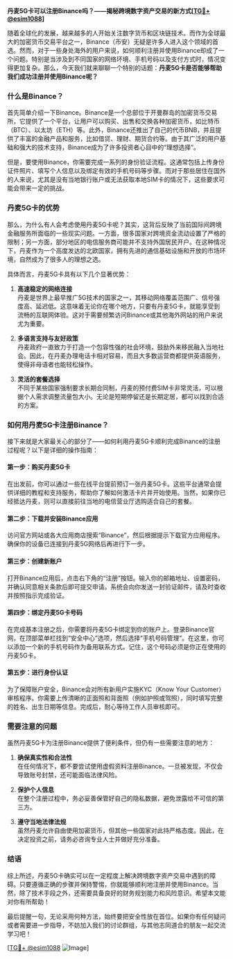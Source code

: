 **丹麦5G卡可以注册Binance吗？——揭秘跨境数字资产交易的新方式[[TG💪+ @esim1088](https://t.me/s/esim1088)]**

随着全球化的发展，越来越多的人开始关注数字货币和区块链技术。而作为全球最大的加密货币交易平台之一，Binance（币安）无疑是许多人进入这个领域的首选。然而，对于一些身处海外的用户来说，如何顺利注册并使用Binance却成了一个问题。特别是当涉及到不同国家的网络环境、手机号码以及支付方式时，情况变得更加复杂。那么，今天我们就来聊聊一个特别的话题：**丹麦5G卡是否能够帮助我们成功注册并使用Binance呢？**

### 什么是Binance？

首先简单介绍一下Binance。Binance是一个总部位于开曼群岛的加密货币交易所，它提供了一个平台，让用户可以购买、出售和交换各种加密货币，如比特币（BTC）、以太坊（ETH）等。此外，Binance还推出了自己的代币BNB，并且提供了丰富的金融产品和服务，比如借贷、理财、期货合约等。由于其广泛的用户基础和强大的技术支持，Binance成为了许多投资者心目中的“理想选择”。

但是，要使用Binance，你需要完成一系列的身份验证流程。这通常包括上传身份证件照片、填写个人信息以及绑定有效的手机号码等步骤。而对于那些居住在国外的人来说，尤其是没有当地银行账户或无法获取本地SIM卡的情况下，这些要求可能会带来一定的挑战。

### 丹麦5G卡的优势

那么，为什么有人会考虑使用丹麦5G卡呢？其实，这背后反映了当前国际间跨境金融服务所面临的一些现实问题。一方面，很多国家对跨境资金流动设置了严格的限制；另一方面，部分地区的电信服务商可能并不支持外国居民开户。在这种情况下，丹麦作为一个高度发达的北欧国家，拥有先进的通信基础设施和开放的市场环境，自然成为了很多人的理想之选。

具体而言，丹麦5G卡具有以下几个显著优势：

1. **高速稳定的网络连接**  
   丹麦是世界上最早推广5G技术的国家之一，其移动网络覆盖范围广、信号强度高、延迟低。这意味着无论你在哪个地方，只要有丹麦5G卡，就能享受到流畅的互联网体验。这对于需要频繁访问Binance或其他海外网站的用户来说尤为重要。

2. **多语言支持与友好政策**  
   丹麦政府一直致力于打造一个包容性强的社会环境，鼓励外来移民融入当地社会。因此，在丹麦办理电话卡相对容易，而且大多数运营商都提供英语服务，使得非母语者也能轻松操作。

3. **灵活的套餐选择**  
   不同于某些国家强制要求长期合同制，丹麦的预付费SIM卡非常灵活，可以根据个人需求调整流量包大小。无论是短期停留还是长期定居，都可以找到合适的方案。

### 如何用丹麦5G卡注册Binance？

接下来就是大家最关心的部分了——如何利用丹麦5G卡顺利完成Binance的注册过程呢？以下是详细的操作指南：

#### 第一步：购买丹麦5G卡
在出发前，你可以通过一些在线平台提前预订一张丹麦5G卡。这些平台通常会提供详细的教程和支持服务，帮助你了解如何激活卡片并开始使用。当然，如果你已经抵达丹麦，则可以直接前往当地的电信营业厅选购适合自己的套餐。

#### 第二步：下载并安装Binance应用
访问官方网站或各大应用商店搜索“Binance”，然后根据提示下载官方应用程序。确保你的设备已连接到丹麦5G网络后再进行下一步。

#### 第三步：创建新账户
打开Binance应用后，点击右下角的“注册”按钮。输入你的邮箱地址、设置密码，并确认同意相关条款后即可提交申请。系统会向你发送一封验证邮件，请及时查收并按照指示完成验证。

#### 第四步：绑定丹麦5G卡号码
在完成基本注册之后，你需要将丹麦5G卡绑定到你的账户上。登录Binance官网，在顶部菜单栏找到“安全中心”选项，然后选择“手机号码管理”。在这里，你可以添加一个新的手机号码作为备用联系方式。记住，这个号码必须是你正在使用的丹麦5G卡。

#### 第五步：进行身份认证
为了保障账户安全，Binance会对所有新用户实施KYC（Know Your Customer）审核程序。你需要上传清晰的正面照和背面照（例如护照或驾照），同时填写完整的姓名、出生日期等信息。完成后，耐心等待工作人员审核即可。

### 需要注意的问题

虽然丹麦5G卡为注册Binance提供了便利条件，但仍有一些需要注意的地方：

1. **确保真实性和合法性**  
   在任何情况下，都不要尝试使用虚假资料注册Binance。一旦被发现，不仅会导致账号封禁，还可能面临法律风险。

2. **保护个人信息**  
   在整个注册过程中，务必妥善保管好自己的隐私数据，避免泄露给不可信的第三方。

3. **遵守当地法律法规**  
   虽然丹麦允许自由使用加密货币，但其他一些国家对此持严格态度。因此，在决定投资之前，请务必咨询专业人士并做好充分准备。

### 结语

综上所述，丹麦5G卡确实可以在一定程度上解决跨境数字资产交易中遇到的障碍。只要遵循正确的步骤并保持警惕，你就能够顺利地注册并使用Binance。当然，除了技术手段之外，还需要具备良好的财务规划能力和风险意识。希望本文能对你有所帮助！

最后提醒一句，无论采用何种方法，始终要把安全性放在首位。如果你有任何疑问或者需要进一步指导，不妨加入我们的讨论群组，与其他志同道合的朋友一起交流学习吧！

[[TG💪+ @esim1088](https://t.me/s/esim1088) ![Image](https://i.postimg.cc/4NQfJmqS/Snipaste-2025-05-13-00-14-12.png)]